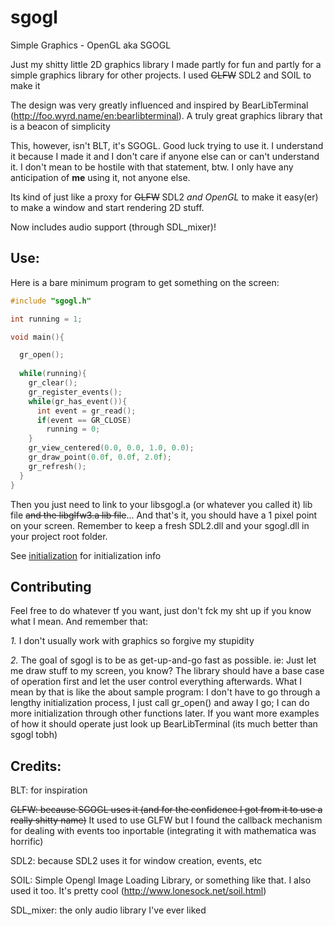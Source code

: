 # sgogl
Simple Graphics - OpenGL
aka SGOGL

Just my shitty little 2D graphics library I made partly for fun and partly for a simple graphics library for other projects. I used ~~GLFW~~ SDL2 and SOIL to make it

The design was very greatly influenced and inspired by BearLibTerminal (http://foo.wyrd.name/en:bearlibterminal). A truly great graphics library that is a beacon of simplicity

This, however, isn't BLT, it's SGOGL. Good luck trying to use it. I understand it because I made it and I don't care if anyone else can or can't understand it. I don't mean to be hostile with that statement, btw. I only have any anticipation of **me** using it, not anyone else.

Its kind of just like a proxy for ~~GLFW~~ SDL2 *and OpenGL* to make it easy(er) to make a window and start rendering 2D stuff.

Now includes audio support (through SDL_mixer)!

## Use:

Here is a bare minimum program to get something on the screen:

```c
#include "sgogl.h"

int running = 1;

void main(){

  gr_open();
  
  while(running){
    gr_clear();
    gr_register_events();
    while(gr_has_event()){
      int event = gr_read();
      if(event == GR_CLOSE)
        running = 0;
    }
    gr_view_centered(0.0, 0.0, 1.0, 0.0);
    gr_draw_point(0.0f, 0.0f, 2.0f);
    gr_refresh();
  }
}
```

Then you just need to link to your libsgogl.a (or whatever you called it) lib file ~~and the libglfw3.a lib file~~... And that's it, you should have a 1 pixel point on your screen. Remember to keep a fresh SDL2.dll and your sgogl.dll in your project root folder.

See [initialization](./documentation_initialization.md) for initialization info

## Contributing

Feel free to do whatever tf you want, just don't fck my sht up if you know what I mean. And remember that:

*1.* I don't usually work with graphics so forgive my stupidity

*2.* The goal of sgogl is to be as get-up-and-go fast as possible. ie: Just let me draw stuff to my screen, you know? The library should have a base case of operation first and let the user control everything afterwards. What I mean by that is like the about sample program: I don't have to go through a lengthy initialization process, I just call gr_open() and away I go; I can do more initialization through other functions later. If you want more examples of how it should operate just look up BearLibTerminal (its much better than sgogl tobh)

## Credits:

BLT: for inspiration

~~GLFW: because SGOGL uses it (and for the confidence I got from it to use a really shitty name)~~
It used to use GLFW but I found the callback mechanism for dealing with events too inportable (integrating it with mathematica was horrific)

SDL2: because SDL2 uses it for window creation, events, etc

SOIL: Simple Opengl Image Loading Library, or something like that. I also used it too. It's pretty cool (http://www.lonesock.net/soil.html)

SDL_mixer: the only audio library I've ever liked

